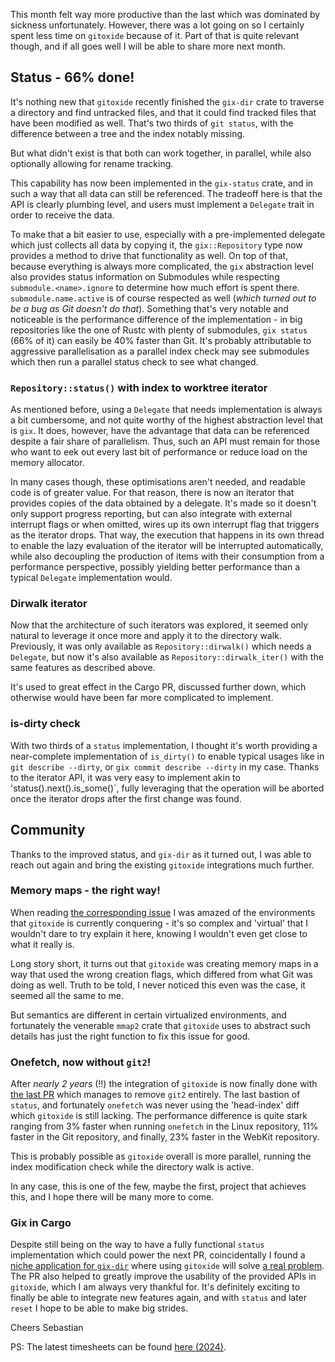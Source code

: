 This month felt way more productive than the last which was dominated by sickness unfortunately. However, there was a lot going on so I certainly spent less time on `gitoxide` because of it. Part of that is quite relevant though, and if all goes well I will be able to share more next month.

## Status - 66% done!

It's nothing new that `gitoxide` recently finished the `gix-dir` crate to traverse a directory and find untracked files, and that it could find tracked files that have been modified as well. That's two thirds of `git status`, with the difference between a tree and the index notably missing. 

But what didn't exist is that both can work together, in parallel, while also optionally allowing for rename tracking.

This capability has now been implemented in the `gix-status` crate, and in such a way that all data can still be referenced. The tradeoff here is that the API is clearly plumbing level, and users must implement a `Delegate` trait in order to receive the data.

To make that a bit easier to use, especially with a pre-implemented delegate which just collects all data by copying it, the `gix::Repository` type now provides a method to drive that functionality as well. On top of that, because everything is always more complicated, the `gix` abstraction level also provides status information on Submodules while respecting `submodule.<name>.ignore` to determine how much effort is spent there. `submodule.name.active` is of course respected as well (*which turned out to be a bug as Git doesn't do that*). Something that's very notable and noticeable is the performance difference of the implementation - in big repositories like the one of Rustc with plenty of submodules, `gix status` (66% of it) can easily be 40% faster than Git. It's probably attributable to aggressive parallelisation as a parallel index check may see submodules which then run a parallel status check to see what changed.

### `Repository::status()` with index to worktree iterator

As mentioned before, using a `Delegate` that needs implementation is always a bit cumbersome, and not quite worthy of the highest abstraction level that is `gix`. It does, however, have the advantage that data can be referenced despite a fair share of parallelism. Thus, such an API must remain for those who want to eek out every last bit of performance or reduce load on the memory allocator.

In many cases though, these optimisations aren't needed, and readable code is of greater value. For that reason, there is now an iterator that provides copies of the data obtained by  a delegate. It's made so it doesn't only support progress reporting, but can also integrate with external interrupt flags or when omitted, wires up its own interrupt flag that triggers as the iterator drops. That way, the execution that happens in its own thread to enable the lazy evaluation of the iterator will be interrupted automatically, while also decoupling the production of items with their consumption from a performance perspective, possibly yielding better performance than a typical `Delegate` implementation would.

### Dirwalk iterator

Now that the architecture of such iterators was explored, it seemed only natural to leverage it once more and apply it to the directory walk. Previously, it was only available as `Repository::dirwalk()` which needs a `Delegate`, but now it's also available as `Repository::dirwalk_iter()` with the same features as described above.

It's used to great effect in the Cargo PR, discussed further down, which otherwise would have been far more complicated to implement.

### is-dirty check

With two thirds of a `status` implementation, I thought it's worth providing a near-complete implementation of `is_dirty()` to enable typical usages like in `git describe --dirty`, or `gix commit describe --dirty` in my case. Thanks to the iterator API, it was very easy to implement akin to 'status().next().is_some()`, fully leveraging that the operation will be aborted once the iterator drops after the first change was found.

## Community

Thanks to the improved status, and `gix-dir` as it turned out, I was able to reach out again and bring the existing `gitoxide` integrations much further.

### Memory maps - the right way!

When reading [the corresponding issue](https://github.com/Byron/gitoxide/issues/1312) I was amazed of the environments that `gitoxide` is currently conquering - it's so complex and 'virtual' that I wouldn't dare to try explain it here, knowing I wouldn't even get close to what it really is.

Long story short, it turns out that `gitoxide` was creating memory maps in a way that used the wrong creation flags, which differed from what Git was doing as well. Truth to be told, I never noticed this even was the case, it seemed all the same to me.

But semantics are different in certain virtualized environments, and fortunately the venerable `mmap2` crate that `gitoxide` uses to abstract such details has just the right function to fix this issue for good.

### Onefetch, now without `git2`!

After *nearly 2 years* (!!) the integration of `gitoxide` is now finally done with [the last PR](https://github.com/o2sh/onefetch/pull/1285 ) which manages to remove `git2` entirely. The last bastion of `status`, and fortunately `onefetch` was never using the 'head-index' diff which `gitoxide` is still lacking. The performance difference is quite stark ranging from 3% faster when running `onefetch` in the Linux repository, 11% faster in the Git repository, and finally, 23% faster in the WebKit repository.

This is probably possible as `gitoxide` overall is more parallel, running the index modification check while the directory walk is active.

In any case, this is one of the few, maybe the first, project that achieves this, and I hope there will be many more to come.

### Gix in Cargo

Despite still being on the way to have a fully functional `status` implementation which could power the next PR, coincidentally I found a [niche application for `gix-dir`](https://github.com/rust-lang/cargo/pull/13592) where using `gitoxide` will solve [a real problem](https://github.com/rust-lang/cargo/issues/10150). The PR also helped to greatly improve the usability of the provided APIs in `gitoxide`, which I am always very thankful for.
It's definitely exciting to finally be able to integrate new features again, and with `status` and later `reset` I hope to be able to make big strides.

Cheers
Sebastian

PS: The latest timesheets can be found [here (2024)](https://github.com/Byron/byron/blob/main/timesheets/2024.csv).
